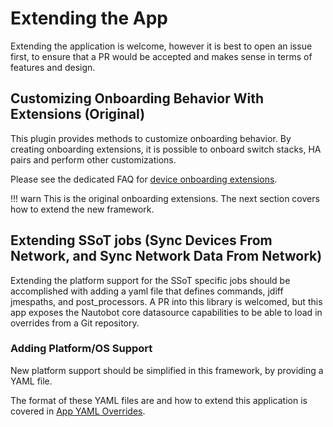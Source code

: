 # Extending the App

Extending the application is welcome, however it is best to open an issue first, to ensure that a PR would be accepted and makes sense in terms of features and design.

## Customizing Onboarding Behavior With Extensions (Original)

This plugin provides methods to customize onboarding behavior. By creating onboarding extensions, it is possible to onboard switch stacks, HA pairs and perform other customizations.

Please see the dedicated FAQ for [device onboarding extensions](onboarding_extensions.md).

!!! warn
    This is the original onboarding extensions.  The next section covers how to extend the new framework.

## Extending SSoT jobs (Sync Devices From Network, and Sync Network Data From Network)

Extending the platform support for the SSoT specific jobs should be accomplished with adding a yaml file that defines commands, jdiff jmespaths, and post_processors. A PR into this library is welcomed, but this app exposes the Nautobot core datasource capabilities to be able to load in overrides from a Git repository.

### Adding Platform/OS Support

New platform support should be simplified in this framework, by providing a YAML file.

The format of these YAML files are and how to extend this application is covered in [App YAML Overrides](../user/app_yaml_overrides.md).
